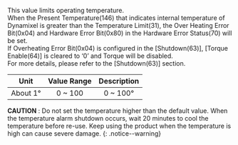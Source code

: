 This value limits operating temperature.  
When the Present Temperature(146) that indicates internal temperature of Dynamixel is greater than the Temperature Limit(31), the Over Heating Error Bit(0x04) and Hardware Error Bit(0x80) in the Hardware Error Status(70) will be set.  
If Overheating Error Bit(0x04) is configured in the [Shutdown(63)], [Torque Enable(64)] is cleared to ‘0’ and Torque will be disabled.  
For more details, please refer to the [Shutdown(63)] section.

|Unit|Value Range|Description|
| :---: | :---: | :---: |
|About 1&deg;|0 ~ 100|0 ~ 100&deg;|

**CAUTION** : Do not set the temperature higher than the default value. When the temperature alarm shutdown occurs, wait 20 minutes to cool the temperature before re-use. Keep using the product when the temperature is high can cause severe damage.
{: .notice--warning}
